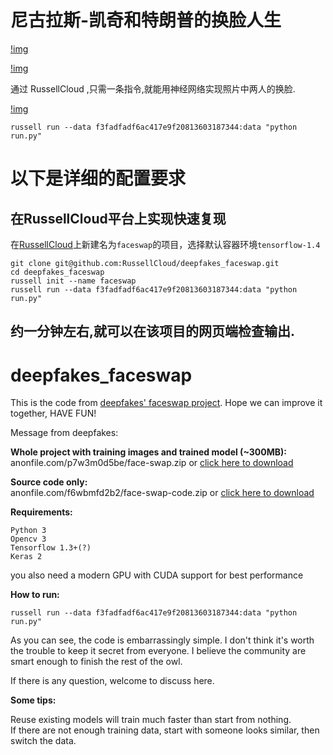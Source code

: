 # 尼古拉斯-凯奇和特朗普的换脸人生
[!img](/img/102668242.jpg)

[!img](/img/115597135.jpg)

通过 RussellCloud ,只需一条指令,就能用神经网络实现照片中两人的换脸.

[!img](/img/115597132.jpg)

    russell run --data f3fadfadf6ac417e9f20813603187344:data "python run.py"


# 以下是详细的配置要求

## 在RussellCloud平台上实现快速复现
在[RussellCloud](http://russellcloud.com)上新建名为`faceswap`的项目，选择默认容器环境`tensorflow-1.4`

```
git clone git@github.com:RussellCloud/deepfakes_faceswap.git
cd deepfakes_faceswap
russell init --name faceswap
russell run --data f3fadfadf6ac417e9f20813603187344:data "python run.py"
```	

约一分钟左右,就可以在该项目的网页端检查输出. 
---
# deepfakes_faceswap
This is the code from [deepfakes' faceswap project](https://www.reddit.com/user/deepfakes/).
Hope we can improve it together, HAVE FUN!

Message from deepfakes:

**Whole project with training images and trained model (~300MB):**  
anonfile.com/p7w3m0d5be/face-swap.zip or [click here to download](anonfile.com/p7w3m0d5be/face-swap.zip)

**Source code only:**  
anonfile.com/f6wbmfd2b2/face-swap-code.zip or [click here to download](anonfile.com/f6wbmfd2b2/face-swap-code.zip)

**Requirements:**

    Python 3
    Opencv 3
    Tensorflow 1.3+(?)
    Keras 2

you also need a modern GPU with CUDA support for best performance

**How to run:**

    russell run --data f3fadfadf6ac417e9f20813603187344:data "python run.py"


As you can see, the code is embarrassingly simple. I don't think it's worth the trouble to keep it secret from everyone.
I believe the community are smart enough to finish the rest of the owl.

If there is any question, welcome to discuss here.

**Some tips:**

Reuse existing models will train much faster than start from nothing.  
If there are not enough training data, start with someone looks similar, then switch the data.
